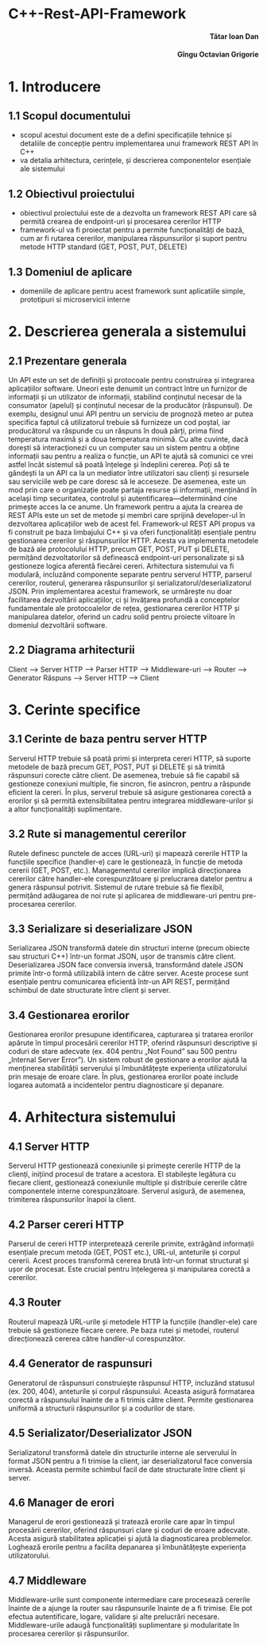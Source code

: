 # C++-Rest-API-Framework
<p align="right">
  <h4 align="right">Tătar Ioan  Dan</h4>
  <h4 align="right">Gîngu Octavian Grigorie</h4>
</p>


# 1. Introducere

## 1.1 Scopul documentului
- scopul acestui document este de a defini specificațiile tehnice și detaliile de concepție pentru implementarea unui framework REST API în C++
- va detalia arhitectura, cerințele, și descrierea componentelor esențiale ale sistemului

## 1.2 Obiectivul proiectului
- obiectivul proiectului este de a dezvolta un framework REST API care să permită crearea de endpoint-uri și procesarea cererilor HTTP
- framework-ul va fi proiectat pentru a permite funcționalități de bază, cum ar fi rutarea cererilor, manipularea răspunsurilor și suport pentru metode HTTP standard (GET, POST, PUT, DELETE)

## 1.3 Domeniul de aplicare
- domeniile de aplicare pentru acest framework sunt aplicatiile simple, prototipuri si microservicii interne



# 2. Descrierea generala a sistemului

## 2.1 Prezentare generala
  Un API este un set de definiții și protocoale pentru construirea și integrarea aplicațiilor software. Uneori este denumit un contract între un furnizor de informații și un utilizator de informații, stabilind conținutul necesar de la consumator (apelul) și conținutul necesar de la producător (răspunsul). De exemplu, designul unui API pentru un serviciu de prognoză meteo ar putea specifica faptul că utilizatorul trebuie să furnizeze un cod poștal, iar producătorul va răspunde cu un răspuns în două părți, prima fiind temperatura maximă și a doua temperatura minimă.
	Cu alte cuvinte, dacă dorești să interacționezi cu un computer sau un sistem pentru a obține informații sau pentru a realiza o funcție, un API te ajută să comunici ce vrei astfel încât sistemul să poată înțelege și îndeplini cererea.
	Poți să te gândești la un API ca la un mediator între utilizatori sau clienți și resursele sau serviciile web pe care doresc să le acceseze. De asemenea, este un mod prin care o organizație poate partaja resurse și informații, menținând în același timp securitatea, controlul și autentificarea—determinând cine primește acces la ce anume.
	Un framework pentru a ajuta la crearea de REST APIs este un set de metode și membri care sprijină developer-ul în dezvoltarea aplicațiilor web de acest fel.
	Framework-ul REST API propus va fi construit pe baza limbajului C++ și va oferi funcționalități esențiale pentru gestionarea cererilor și răspunsurilor HTTP. Acesta va implementa metodele de bază ale protocolului HTTP, precum GET, POST, PUT și DELETE, permițând dezvoltatorilor să definească endpoint-uri personalizate și să gestioneze logica aferentă fiecărei cereri. Arhitectura sistemului va fi modulară, incluzând componente separate pentru serverul HTTP, parserul cererilor, routerul, generarea răspunsurilor și serializatorul/deserializatorul JSON.
	Prin implementarea acestui framework, se urmărește nu doar facilitarea dezvoltării aplicațiilor, ci și învățarea profundă a conceptelor fundamentale ale protocoalelor de rețea, gestionarea cererilor HTTP și manipularea datelor, oferind un cadru solid pentru proiecte viitoare în domeniul dezvoltării software.

 ## 2.2 Diagrama arhitecturii
 Client --> Server HTTP --> Parser HTTP --> Middleware-uri --> Router --> Generator Răspuns --> Server HTTP --> Client



 # 3. Cerinte specifice

 ## 3.1 Cerinte de baza pentru server HTTP
  Serverul HTTP trebuie să poată primi și interpreta cereri HTTP, să suporte metodele de bază precum GET, POST, PUT și DELETE și să trimită răspunsuri corecte către client. De asemenea, trebuie să fie capabil să gestioneze conexiuni multiple, fie sincron, fie asincron, pentru a răspunde eficient la cereri. În plus, serverul trebuie să asigure gestionarea corectă a erorilor și să permită extensibilitatea pentru integrarea middleware-urilor și a altor funcționalități suplimentare.

## 3.2 Rute si managementul cererilor
  Rutele definesc punctele de acces (URL-uri) și mapează cererile HTTP la funcțiile specifice (handler-e) care le gestionează, în funcție de metoda cererii (GET, POST, etc.). Managementul cererilor implică direcționarea cererilor către handler-ele corespunzătoare și prelucrarea datelor pentru a genera răspunsul potrivit. Sistemul de rutare trebuie să fie flexibil, permițând adăugarea de noi rute și aplicarea de middleware-uri pentru pre-procesarea cererilor.

## 3.3 Serializare si deserializare JSON
  Serializarea JSON transformă datele din structuri interne (precum obiecte sau structuri C++) într-un format JSON, ușor de transmis către client. Deserializarea JSON face conversia inversă, transformând datele JSON primite într-o formă utilizabilă intern de către server. Aceste procese sunt esențiale pentru comunicarea eficientă într-un API REST, permițând schimbul de date structurate între client și server.

## 3.4 Gestionarea erorilor
  Gestionarea erorilor presupune identificarea, capturarea și tratarea erorilor apărute în timpul procesării cererilor HTTP, oferind răspunsuri descriptive și coduri de stare adecvate (ex. 404 pentru „Not Found” sau 500 pentru „Internal Server Error”). Un sistem robust de gestionare a erorilor ajută la menținerea stabilității serverului și îmbunătățește experiența utilizatorului prin mesaje de eroare clare. În plus, gestionarea erorilor poate include logarea automată a incidentelor pentru diagnosticare și depanare.



# 4. Arhitectura sistemului

## 4.1 Server HTTP
  Serverul HTTP gestionează conexiunile și primește cererile HTTP de la clienți, inițiind procesul de tratare a acestora. El stabilește legătura cu fiecare client, gestionează conexiunile multiple și distribuie cererile către componentele interne corespunzătoare. Serverul asigură, de asemenea, trimiterea răspunsurilor înapoi la client.

## 4.2 Parser cereri HTTP
  Parserul de cereri HTTP interpretează cererile primite, extrăgând informații esențiale precum metoda (GET, POST etc.), URL-ul, anteturile și corpul cererii. Acest proces transformă cererea brută într-un format structurat și ușor de procesat. Este crucial pentru înțelegerea și manipularea corectă a cererilor.

## 4.3 Router
  Routerul mapează URL-urile și metodele HTTP la funcțiile (handler-ele) care trebuie să gestioneze fiecare cerere. Pe baza rutei și metodei, routerul direcționează cererea către handler-ul corespunzător.

## 4.4 Generator de raspunsuri
  Generatorul de răspunsuri construiește răspunsul HTTP, incluzând statusul (ex. 200, 404), anteturile și corpul răspunsului. Aceasta asigură formatarea corectă a răspunsului înainte de a fi trimis către client. Permite gestionarea uniformă a structurii răspunsurilor și a codurilor de stare.

## 4.5 Serializator/Deserializator JSON
  Serializatorul transformă datele din structurile interne ale serverului în format JSON pentru a fi trimise la client, iar deserializatorul face conversia inversă. Aceasta permite schimbul facil de date structurate între client și server.

## 4.6 Manager de erori
  Managerul de erori gestionează și tratează erorile care apar în timpul procesării cererilor, oferind răspunsuri clare și coduri de eroare adecvate. Acesta asigură stabilitatea aplicației și ajută la diagnosticarea problemelor. Loghează erorile pentru a facilita depanarea și îmbunătățește experiența utilizatorului.

## 4.7 Middleware
  Middleware-urile sunt componente intermediare care procesează cererile înainte de a ajunge la router sau răspunsurile înainte de a fi trimise. Ele pot efectua autentificare, logare, validare și alte prelucrări necesare. Middleware-urile adaugă funcționalități suplimentare și modularitate în procesarea cererilor și răspunsurilor.